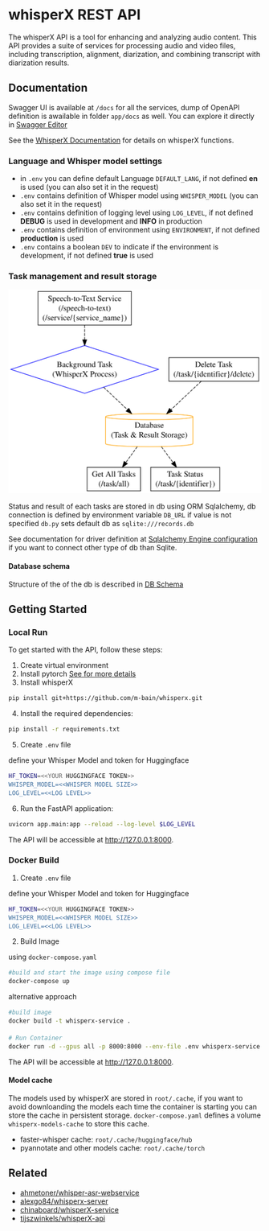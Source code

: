 # whisperX REST API

The whisperX API is a tool for enhancing and analyzing audio content. This API provides a suite of services for processing audio and video files, including transcription, alignment, diarization, and combining transcript with diarization results.

## Documentation

Swagger UI is available at `/docs` for all the services, dump of OpenAPI definition is awailable in folder `app/docs` as well. You can explore it directly in [Swagger Editor](https://editor.swagger.io/?url=https://raw.githubusercontent.com/pavelzbornik/whisperX-FastAPI/main/app/docs/openapi.yaml)

See the [WhisperX Documentation](https://github.com/m-bain/whisperX) for details on whisperX functions.

### Language and Whisper model settings

- in `.env` you can define default Language `DEFAULT_LANG`, if not defined **en** is used (you can also set it in the request)
- `.env` contains definition of Whisper model using `WHISPER_MODEL` (you can also set it in the request)
- `.env` contains definition of logging level using `LOG_LEVEL`, if not defined **DEBUG** is used in development and **INFO** in production
- `.env` contains definition of environment using `ENVIRONMENT`, if not defined **production** is used
- `.env` contains a boolean `DEV` to indicate if the environment is development, if not defined **true** is used

### Task management and result storage

![Service chart](app/docs/service_chart.svg)

Status and result of each tasks are stored in db using ORM Sqlalchemy, db connection is defined by environment variable `DB_URL` if value is not specified `db.py` sets default db as  `sqlite:///records.db`

See documentation for driver definition at [Sqlalchemy Engine configuration](https://docs.sqlalchemy.org/en/20/core/engines.html) if you want to connect other type of db than Sqlite.

#### Database schema

Structure of the of the db is described in [DB Schema](app/docs/db_schema.md)

## Getting Started

### Local Run

To get started with the API, follow these steps:

1. Create virtual environment
2. Install pytorch [See for more details](https://pytorch.org/)
3. Install whisperX

```sh
pip install git+https://github.com/m-bain/whisperx.git
```

4. Install the required dependencies:

```sh
pip install -r requirements.txt
```

5. Create `.env` file

define your Whisper Model and token for Huggingface

```sh
HF_TOKEN=<<YOUR HUGGINGFACE TOKEN>>
WHISPER_MODEL=<<WHISPER MODEL SIZE>>
LOG_LEVEL=<<LOG LEVEL>>
```

6. Run the FastAPI application:

```sh
uvicorn app.main:app --reload --log-level $LOG_LEVEL
```

The API will be accessible at <http://127.0.0.1:8000>.

### Docker Build

1. Create `.env` file

define your Whisper Model and token for Huggingface

```sh
HF_TOKEN=<<YOUR HUGGINGFACE TOKEN>>
WHISPER_MODEL=<<WHISPER MODEL SIZE>>
LOG_LEVEL=<<LOG LEVEL>>
```

2. Build Image

using `docker-compose.yaml`

```sh
#build and start the image using compose file
docker-compose up
```

alternative approach

```sh
#build image
docker build -t whisperx-service .

# Run Container
docker run -d --gpus all -p 8000:8000 --env-file .env whisperx-service
```

The API will be accessible at <http://127.0.0.1:8000>.

#### Model cache

The models used by whisperX are stored in `root/.cache`, if you want to avoid downloanding the models each time the container is starting you can store the cache in persistent storage. `docker-compose.yaml` defines a volume `whisperx-models-cache` to store this cache.

- faster-whisper cache: `root/.cache/huggingface/hub`
- pyannotate and other models cache: `root/.cache/torch`

## Related

- [ahmetoner/whisper-asr-webservice](https://github.com/ahmetoner/whisper-asr-webservice)
- [alexgo84/whisperx-server](https://github.com/alexgo84/whisperx-server)
- [chinaboard/whisperX-service](https://github.com/chinaboard/whisperX-service)
- [tijszwinkels/whisperX-api](https://github.com/tijszwinkels/whisperX-api)
